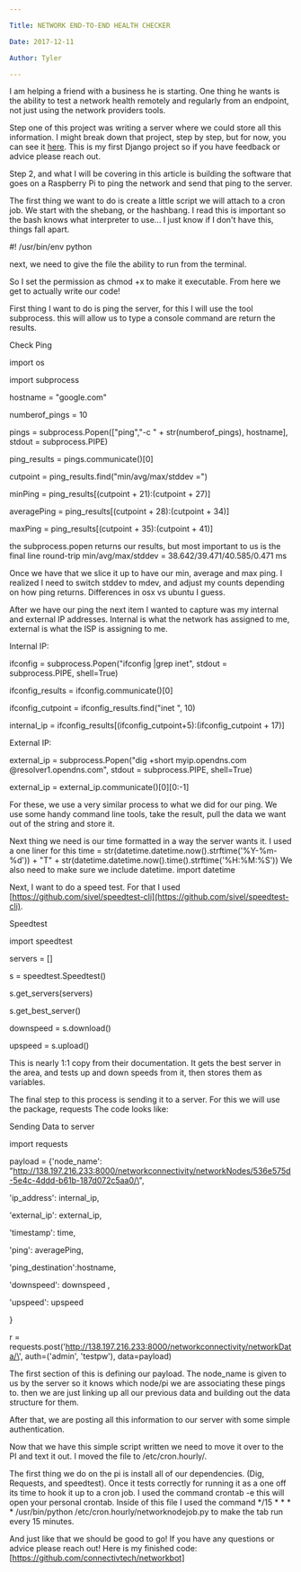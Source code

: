 ```yaml
---

Title: NETWORK END-TO-END HEALTH CHECKER

Date: 2017-12-11

Author: Tyler

---
```


I am helping a friend with a business he is starting. One thing he wants is the ability to test a network health remotely and regularly from an endpoint, not just using the network providers tools.

Step one of this project was writing a server where we could store all this information. I might break down that project, step by step, but for now, you can see it [here](https://github.com/connectivtech/dataserver). This is my first Django project so if you have feedback or advice please reach out.

Step 2, and what I will be covering in this article is building the software that goes on a Raspberry Pi to ping the network and send that ping to the server.

The first thing we want to do is create a little script we will attach to a cron job. We start with the shebang, or the hashbang. I read this is important so the bash knows what interpreter to use\... I just know if I don\'t have this, things fall apart.

\#! /usr/bin/env python

next, we need to give the file the ability to run from the terminal.

So I set the permission as chmod +x to make it executable. From here we get to actually write our code!

First thing I want to do is ping the server, for this I will use the tool subprocess. this will allow us to type a console command are return the results.

Check Ping

import os

import subprocess

hostname = \"google.com\"

numberof\_pings = 10

pings = subprocess.Popen(\[\"ping\",\"-c \" + str(numberof\_pings), hostname\], stdout = subprocess.PIPE)

ping\_results = pings.communicate()\[0\]

cutpoint = ping\_results.find(\"min/avg/max/stddev =\")

minPing = ping\_results\[(cutpoint + 21):(cutpoint + 27)\]

averagePing = ping\_results\[(cutpoint + 28):(cutpoint + 34)\]

maxPing = ping\_results\[(cutpoint + 35):(cutpoint + 41)\]

the subprocess.popen returns our results, but most important to us is the final line round-trip min/avg/max/stddev = 38.642/39.471/40.585/0.471 ms

Once we have that we slice it up to have our min, average and max ping. I realized I need to switch stddev to mdev, and adjust my counts depending on how ping returns. Differences in osx vs ubuntu I guess.

After we have our ping the next item I wanted to capture was my internal and external IP addresses. Internal is what the network has assigned to me, external is what the ISP is assigning to me.

Internal IP:

ifconfig = subprocess.Popen(\"ifconfig \|grep inet\", stdout = subprocess.PIPE, shell=True)

ifconfig\_results = ifconfig.communicate()\[0\]

ifconfig\_cutpoint = ifconfig\_results.find(\"inet \", 10)

internal\_ip = ifconfig\_results\[(ifconfig\_cutpoint+5):(ifconfig\_cutpoint + 17)\]

External IP:

external\_ip = subprocess.Popen(\"dig +short myip.opendns.com \@resolver1.opendns.com\", stdout = subprocess.PIPE, shell=True)

external\_ip = external\_ip.communicate()\[0\]\[0:-1\]

For these, we use a very similar process to what we did for our ping. We use some handy command line tools, take the result, pull the data we want out of the string and store it.

Next thing we need is our time formatted in a way the server wants it. I used a one liner for this time = str(datetime.datetime.now().strftime(\'%Y-%m-%d\')) + \"T\" + str(datetime.datetime.now().time().strftime(\'%H:%M:%S\')) We also need to make sure we include datetime. import datetime

Next, I want to do a speed test. For that I used [https://github.com/sivel/speedtest-cli](https://github.com/sivel/speedtest-cli).

Speedtest

import speedtest

servers = \[\]

s = speedtest.Speedtest()

s.get\_servers(servers)

s.get\_best\_server()

downspeed = s.download()

upspeed = s.upload()

This is nearly 1:1 copy from their documentation. It gets the best server in the area, and tests up and down speeds from it, then stores them as variables.

The final step to this process is sending it to a server. For this we will use the package, requests The code looks like:

Sending Data to server

import requests

payload = {\'node\_name\': \"http://138.197.216.233:8000/networkconnectivity/networkNodes/536e575d-5e4c-4ddd-b61b-187d072c5aa0/\",

\'ip\_address\': internal\_ip,

\'external\_ip\': external\_ip,

\'timestamp\': time,

\'ping\': averagePing,

\'ping\_destination\':hostname,

\'downspeed\': downspeed ,

\'upspeed\': upspeed

}

r = requests.post(\'http://138.197.216.233:8000/networkconnectivity/networkData/\', auth=(\'admin\', \'testpw\'), data=payload)

The first section of this is defining our payload. The node\_name is given to us by the server so it knows which node/pi we are associating these pings to. then we are just linking up all our previous data and building out the data structure for them.

After that, we are posting all this information to our server with some simple authentication.

Now that we have this simple script written we need to move it over to the PI and text it out. I moved the file to /etc/cron.hourly/.

The first thing we do on the pi is install all of our dependencies. (Dig, Requests, and speedtest). Once it tests correctly for running it as a one off its time to hook it up to a cron job. I used the command crontab -e this will open your personal crontab. Inside of this file I used the command \*/15 \* \* \* \* /usr/bin/python /etc/cron.hourly/networknodejob.py to make the tab run every 15 minutes.

And just like that we should be good to go! If you have any questions or advice please reach out! Here is my finished code: [https://github.com/connectivtech/networkbot]